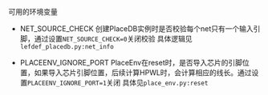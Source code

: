 

可用的环境变量

- NET_SOURCE_CHECK
    创建PlaceDB实例时是否校验每个net只有一个输入引脚，通过设置`NET_SOURCE_CHECK=0`关闭校验
    具体逻辑见`lefdef_placedb.py:net_info`

- PLACEENV_IGNORE_PORT
    PlaceEnv在reset时，是否导入芯片的引脚位置，如果导入芯片引脚位置，后续计算HPWL时，会计算相应的线长。通过设置`PLACEENV_IGNORE_PORT=1`关闭
    具体见`place_env.py:reset`
